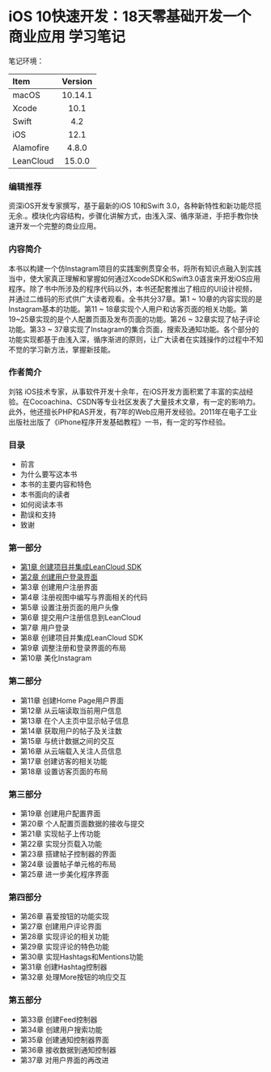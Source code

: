 # iOS 10快速开发：18天零基础开发一个商业应用 学习笔记 #

笔记环境： 

| Item  | Version  |
|:------------- |:---------------:| 
| macOS      | 10.14.1 |
| Xcode      | 10.1        |
| Swift | 4.2        |
| iOS      | 12.1 |
| Alamofire | 4.8.0        |
| LeanCloud      | 15.0.0 |

### 编辑推荐 ###

资深iOS开发专家撰写，基于最新的iOS 10和Swift 3.0，各种新特性和新功能尽揽无余.。模块化内容结构，步骤化讲解方式，由浅入深、循序渐进，手把手教你快速开发一个完整的商业应用。
### 内容简介 ###

本书以构建一个仿Instagram项目的实践案例贯穿全书，将所有知识点融入到实践当中，使大家真正理解和掌握如何通过XcodeSDK和Swift3.0语言来开发iOS应用程序。除了书中所涉及的程序代码以外，本书还配套推出了相应的UI设计视频，并通过二维码的形式供广大读者观看。全书共分37章。第1 ~ 10章的内容实现的是Instagram基本的功能。第11 ~ 18章实现个人用户和访客页面的相关功能。第19~25章实现的是个人配置页面及发布页面的功能。第26 ~ 32章实现了帖子评论功能。第33 ~ 37章实现了Instagram的集合页面，搜索及通知功能。各个部分的功能实现都基于由浅入深，循序渐进的原则，让广大读者在实践操作的过程中不知不觉的学习新方法，掌握新技能。
### 作者简介 ###

刘铭 iOS技术专家，从事软件开发十余年，在iOS开发方面积累了丰富的实战经验。在Cocoachina、CSDN等专业社区发表了大量技术文章，有一定的影响力。此外，他还擅长PHP和AS开发，有7年的Web应用开发经验。2011年在电子工业出版社出版了《iPhone程序开发基础教程》一书，有一定的写作经验。
### 目录 ###
- 前言
- 为什么要写这本书
- 本书的主要内容和特色
- 本书面向的读者
- 如何阅读本书
- 勘误和支持
- 致谢

### 第一部分 ###
- [第1章 创建项目并集成LeanCloud SDK](https://github.com/CoderDream/iOS_10_Development_QuickStart_Guide/blob/master/chapter01.md)
-  [第2章 创建用户登录界面](https://github.com/CoderDream/iOS_10_Development_QuickStart_Guide/blob/master/chapter02.md)
- 第3章 创建用户注册界面
- 第4章 注册视图中编写与界面相关的代码
- 第5章 设置注册页面的用户头像
- 第6章 提交用户注册信息到LeanCloud
- 第7章 用户登录
- 第8章 创建项目并集成LeanCloud SDK
- 第9章 调整注册和登录界面的布局
- 第10章 美化Instagram

### 第二部分 ###
- 第11章 创建Home Page用户界面
- 第12章 从云端读取当前用户信息
- 第13章 在个人主页中显示帖子信息
- 第14章 获取用户的帖子及关注数
- 第15章 与统计数据之间的交互
- 第16章 从云端载入关注人员信息
- 第17章 创建访客的相关功能
- 第18章 设置访客页面的布局

### 第三部分 ###
- 第19章 创建用户配置界面
- 第20章 个人配置页面数据的接收与提交
- 第21章 实现帖子上传功能
- 第22章 实现分页载入功能
- 第23章 搭建帖子控制器的界面
- 第24章 设置帖子单元格的布局
- 第25章 进一步美化程序界面

### 第四部分 
- 第26章 喜爱按钮的功能实现
- 第27章 创建用户评论界面
- 第28章 实现评论的相关功能
- 第29章 实现评论的特色功能
- 第30章 实现Hashtags和Mentions功能
- 第31章 创建Hashtag控制器
- 第32章 处理More按钮的响应交互

### 第五部分 ###
- 第33章 创建Feed控制器
- 第34章 创建用户搜索功能
- 第35章 创建通知控制器界面
- 第36章 接收数据到通知控制器
- 第37章 对用户界面的再改进

